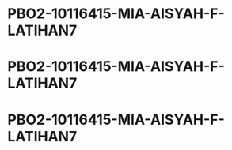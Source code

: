 # PBO2-10116415-MIA-AISYAH-F-LATIHAN7
# PBO2-10116415-MIA-AISYAH-F-LATIHAN7
# PBO2-10116415-MIA-AISYAH-F-LATIHAN7
